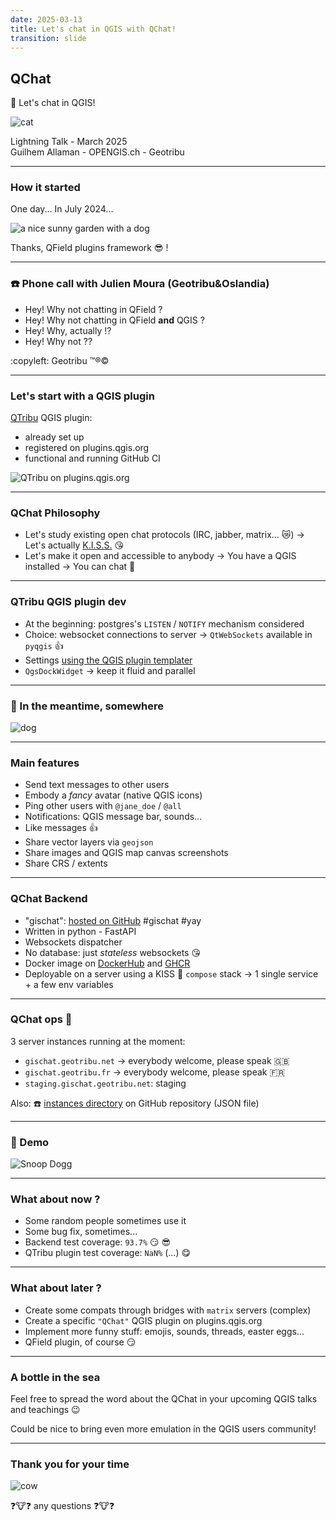 ```yaml
---
date: 2025-03-13
title: Let's chat in QGIS with QChat!
transition: slide
---
```


## QChat

:speech_balloon: Let's chat in QGIS!

![cat](https://cdn.geotribu.fr/img/articles-blog-rdp/articles/2024/qchat/prez/cat.png)

Lightning Talk - March 2025  
Guilhem Allaman - OPENGIS.ch - Geotribu

----

### How it started

One day... In July 2024...

![a nice sunny garden with a dog](https://cdn.geotribu.fr/img/articles-blog-rdp/articles/2024/qchat/prez/garden.jpeg)

Thanks, QField plugins framework :sunglasses: !

----

### :phone: Phone call with Julien Moura (Geotribu&Oslandia)

- Hey! Why not chatting in QField ?
- Hey! Why not chatting in QField **and** QGIS ?
- Hey! Why, actually !?
- Hey! Why not ??

:copyleft: Geotribu :tm::registered::copyright:

----

### Let's start with a QGIS plugin

[QTribu](https://plugins.qgis.org/plugins/qtribu/) QGIS plugin:

- already set up
- registered on plugins.qgis.org
- functional and running GitHub CI

![QTribu on plugins.qgis.org](https://cdn.geotribu.fr/img/articles-blog-rdp/articles/2024/qchat/prez/qtribu_qgis_plugin.png)

----

### QChat Philosophy

- Let's study existing open chat protocols (IRC, jabber, matrix... :crying_cat_face:)
-> Let's actually [K.I.S.S.](https://en.wikipedia.org/wiki/KISS_principle) :kissing_heart:
- Let's make it open and accessible to anybody
-> You have a QGIS installed -> You can chat :speech_balloon:

----

### QTribu QGIS plugin dev

- At the beginning: postgres's `LISTEN` / `NOTIFY` mechanism considered
- Choice: websocket connections to server -> `QtWebSockets` available in `pyqgis` :thumbsup:
- Settings [using the QGIS plugin templater](https://oslandia.gitlab.io/qgis/template-qgis-plugin/)
- `QgsDockWidget` -> keep it fluid and parallel

----

### :speech_balloon: In the meantime, somewhere

![dog](https://cdn.geotribu.fr/img/articles-blog-rdp/articles/2024/qchat/prez/dog.png)

----

### Main features

- Send text messages to other users
- Embody a _fancy_ avatar (native QGIS icons)
- Ping other users with `@jane_doe` / `@all`
- Notifications: QGIS message bar, sounds...
- Like messages :thumbsup:
- Share vector layers via `geojson`
- Share images and QGIS map canvas screenshots
- Share CRS / extents

----

### QChat Backend

- "gischat": [hosted on GitHub](https://github.com/geotribu/gischat) #gischat #yay
- Written in python - FastAPI
- Websockets dispatcher
- No database: just _stateless_ websockets :kissing_heart:
- Docker image on [DockerHub](https://hub.docker.com/r/gounux/gischat) and [GHCR](https://github.com/geotribu/gischat/pkgs/container/gischat)
- Deployable on a server using a KISS :kiss: `compose` stack
-> 1 single service + a few env variables

----

### QChat ops :metal:

3 server instances running at the moment:

- `gischat.geotribu.net`
-> everybody welcome, please speak :uk:
- `gischat.geotribu.fr`
-> everybody welcome, please speak :fr:
- `staging.gischat.geotribu.net`: staging

Also: :phone: [instances directory](https://github.com/geotribu/gischat/blob/main/instances.json) on GitHub repository (JSON file)

----

### :speech_balloon: Demo

![Snoop Dogg](https://cdn.geotribu.fr/img/articles-blog-rdp/articles/2024/qchat/prez/snoopdogg.gif)

----

### What about now ?

- Some random people sometimes use it
- Some bug fix, sometimes...
- Backend test coverage: `93.7%` :smirk: :sunglasses:
- QTribu plugin test coverage: `NaN%` (...) :yum:

----

### What about later ?

- Create some compats through bridges with `matrix` servers (complex)
- Create a specific `"QChat"` QGIS plugin on plugins.qgis.org
- Implement more funny stuff: emojis, sounds, threads, easter eggs...
- QField plugin, of course :smirk:

----

### A bottle in the sea

Feel free to spread the word about the QChat in your upcoming QGIS talks and teachings :wink:

Could be nice to bring even more emulation in the QGIS users community!

----

### Thank you for your time

![cow](https://cdn.geotribu.fr/img/articles-blog-rdp/articles/2024/qchat/prez/cow.png)

:question::cow::question: any questions :question::cow::question:
